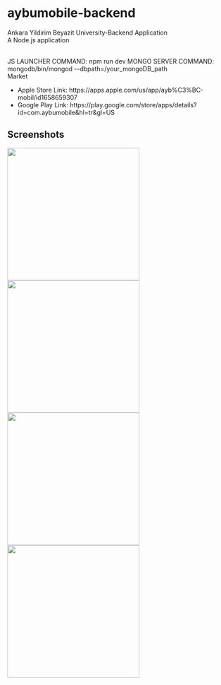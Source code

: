 # aybumobile-backend
 Ankara Yildirim Beyazit University-Backend Application<br/>
A Node.js application
</li><br/>
JS LAUNCHER COMMAND: npm run dev
MONGO SERVER COMMAND: mongodb/bin/mongod --dbpath=/your_mongoDB_path
<br/>
Market
<ul>
  <li>Apple Store Link: https://apps.apple.com/us/app/ayb%C3%BC-mobil/id1658659307</li>
  <li>Google Play Link: https://play.google.com/store/apps/details?id=com.aybumobile&hl=tr&gl=US</li>
</ul>

## Screenshots
<p float="left">
  <img src="https://is5-ssl.mzstatic.com/image/thumb/PurpleSource112/v4/61/ce/c9/61cec969-5a4c-54fd-6611-136bcb961a6a/8db3094a-af6f-47ac-9ab3-ef538db2209e_Appstore_Phone_6.5_-_1242_x_2689_1__U00281_U0029.png/400x800bb.png" width="300">
  <img src="https://is5-ssl.mzstatic.com/image/thumb/PurpleSource112/v4/e3/3f/24/e33f2428-7183-228a-8406-bd45d8e1d12e/a1203d71-3bc0-41c7-b50c-02ac973fc5bb_Appstore_Phone_6.5_-_1242_x_2689_4__U00281_U0029.png/400x800bb.png" width="300">
  <img src="https://is1-ssl.mzstatic.com/image/thumb/PurpleSource122/v4/26/fc/28/26fc2816-d0f7-374d-49c3-57ae2e20d3bb/a39234a4-10c8-4c5f-8d40-f5f585480e99_Appstore_Phone_6.5_-_1242_x_2689_5__U00281_U0029.png/400x800bb.png" width="300">
  <img src="https://is1-ssl.mzstatic.com/image/thumb/PurpleSource112/v4/5b/78/b6/5b78b6f1-9bc4-8e5c-b619-1ea0360d4208/9e129f70-1754-4309-891d-b056a6bb0af3_Appstore_Phone_6.5_-_1242_x_2689_6__U00281_U0029.png/400x800bb.png" width="300">
</p>

